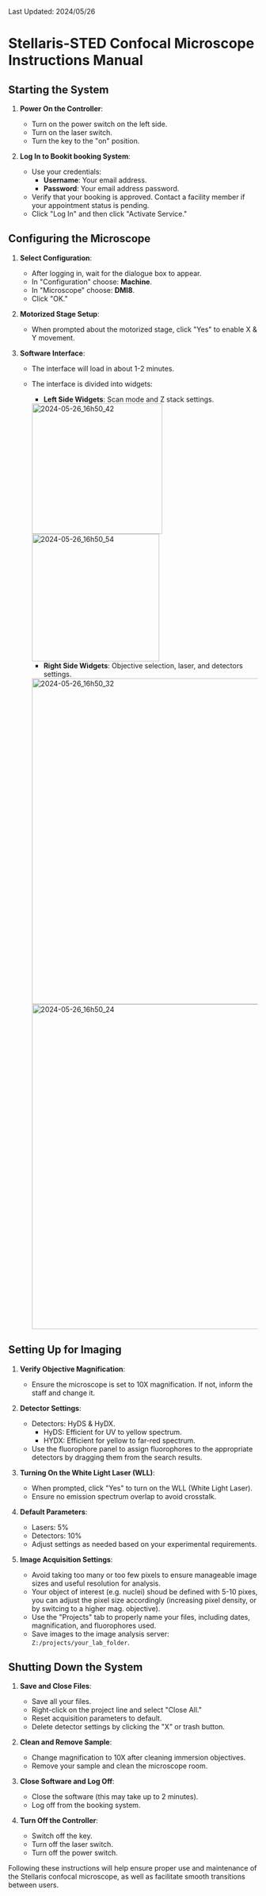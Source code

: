 Last Updated: 2024/05/26

# Stellaris-STED Confocal Microscope Instructions Manual

## Starting the System

1. **Power On the Controller**:
   - Turn on the power switch on the left side.
   - Turn on the laser switch.
   - Turn the key to the "on" position.

2. **Log In to Bookit booking System**:
   - Use your credentials:
     - **Username**: Your email address.
     - **Password**: Your email address password.
   - Verify that your booking is approved. Contact a facility member if your appointment status is pending.
   - Click "Log In" and then click "Activate Service."

## Configuring the Microscope

1. **Select Configuration**:
   - After logging in, wait for the dialogue box to appear.
   - In "Configuration" choose: **Machine**.
   - In "Microscope" choose: **DMI8**.
   - Click "OK."

2. **Motorized Stage Setup**:
   - When prompted about the motorized stage, click "Yes" to enable X & Y movement.

3. **Software Interface**:
   - The interface will load in about 1-2 minutes.
   - The interface is divided into widgets:
     - **Left Side Widgets**: Scan mode and Z stack settings.
    
       
       
     <img width="263" alt="2024-05-26_16h50_42" src="https://github.com/Faculty-of-Agriculture-CSI-Microscopy/Stellaris-STED/assets/55537771/d1d47181-d0df-4512-9049-cfe1a1122f31">
     
     <img width="257" alt="2024-05-26_16h50_54" src="https://github.com/Faculty-of-Agriculture-CSI-Microscopy/Stellaris-STED/assets/55537771/226a263a-cc92-4cce-9bb5-20b0802251f9">


     - **Right Side Widgets**: Objective selection, laser, and detectors settings.
    
       
       
     <img width="657" alt="2024-05-26_16h50_32" src="https://github.com/Faculty-of-Agriculture-CSI-Microscopy/Stellaris-STED/assets/55537771/67183601-5ff8-4e77-aa80-1ac15ce383d0">
     
     <img width="655" alt="2024-05-26_16h50_24" src="https://github.com/Faculty-of-Agriculture-CSI-Microscopy/Stellaris-STED/assets/55537771/10605811-6bec-49f4-bdaf-3e506f60f76b">


## Setting Up for Imaging

1. **Verify Objective Magnification**:
   - Ensure the microscope is set to 10X magnification. If not, inform the staff and change it.

2. **Detector Settings**:
   - Detectors: HyDS & HyDX.
     - HyDS: Efficient for UV to yellow spectrum.
     - HYDX: Efficient for yellow to far-red spectrum.
   - Use the fluorophore panel to assign fluorophores to the appropriate detectors by dragging them from the search results.

3. **Turning On the White Light Laser (WLL)**:
   - When prompted, click "Yes" to turn on the WLL (White Light Laser).
   - Ensure no emission spectrum overlap to avoid crosstalk.

4. **Default Parameters**:
   - Lasers: 5%
   - Detectors: 10%
   - Adjust settings as needed based on your experimental requirements.

5. **Image Acquisition Settings**:
   - Avoid taking too many or too few pixels to ensure manageable image sizes and useful resolution for analysis.
   - Your object of interest (e.g. nuclei) shoud be defined with 5-10 pixes, you can adjust the pixel size accordingly (increasing pixel density, or by switcing to a higher mag. objective).
   - Use the "Projects" tab to properly name your files, including dates, magnification, and fluorophores used.
   - Save images to the image analysis server: `Z:/projects/your_lab_folder`.

## Shutting Down the System

1. **Save and Close Files**:
   - Save all your files.
   - Right-click on the project line and select "Close All."
   - Reset acquisition parameters to default.
   - Delete detector settings by clicking the "X" or trash button.

2. **Clean and Remove Sample**:
   - Change magnification to 10X after cleaning immersion objectives.
   - Remove your sample and clean the microscope room.

3. **Close Software and Log Off**:
   - Close the software (this may take up to 2 minutes).
   - Log off from the booking system.

4. **Turn Off the Controller**:
   - Switch off the key.
   - Turn off the laser switch.
   - Turn off the power switch.

Following these instructions will help ensure proper use and maintenance of the Stellaris confocal microscope, as well as facilitate smooth transitions between users.
